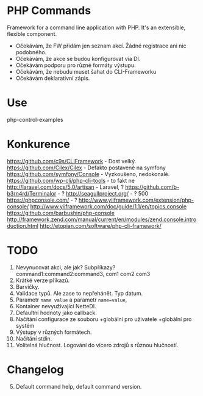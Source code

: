 PHP Commands
============

Framework for a command line application with PHP. It's an extensible,
flexible component.

* Očekávám, že FW přidám jen seznam akcí. Žádné registrace ani nic podobného.
* Očekávám, že akce se budou konfigurovat via DI.
* Očekávám podporu pro různé formáty výstupu.
* Očekávám, že nebudu muset šahat do CLI-Frameworku
* Očekávám deklarativní zápis.

# Use
php-control-examples


# Konkurence

https://github.com/c9s/CLIFramework - Dost velký.
https://github.com/Cilex/Cilex - Defakto postavené na symfony
https://github.com/symfony/Console - Vyzkoušeno, nedokonalé.
https://github.com/wp-cli/php-cli-tools - to fakt ne
http://laravel.com/docs/5.0/artisan - Laravel, ?
https://github.com/b-b3rn4rd/Terminalor - ?
http://seagullproject.org/ - ? 500
https://phpconsole.com/ - ?
http://www.yiiframework.com/extension/php-console/
http://www.yiiframework.com/doc/guide/1.1/en/topics.console
https://github.com/barbushin/php-console
http://framework.zend.com/manual/current/en/modules/zend.console.introduction.html
http://etopian.com/software/php-cli-framework/


# TODO
1.	Nevynucovat akci, ale jak? Subpříkazy? command1:command2:command3, com1 com2 com3
2.	Krátké verze příkazů.
3.	Barvičky.
4.	Validace typů. Ale zase to nepřehánět. Typ datum.
6.	Parametr `name value` a parametr `name=value`,
7.	Kontainer nevyužívající NetteDI.
8.	Defaultní hodnoty jako callback.
9.	Načítání configurace ze souboru +globální pro uživatele +globální pro systém
10.	Výstupy v různých formátech.
11.	Načítání stdin.
12. Volitelná hlučnost. Logování do vícero zdrojů s různou hlučností.


# Changelog
5.	Default command help, default command version.
